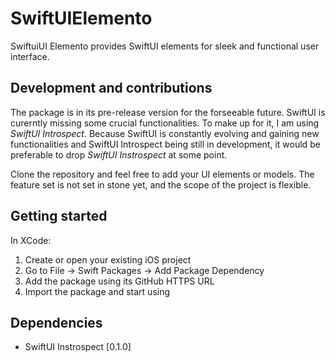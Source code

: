 # SwiftUIElemento

SwiftuiUI Elemento provides SwiftUI elements for sleek and functional user interface.

## Development and contributions

The package is in its pre-release version for the forseeable future. SwiftUI is curerntly missing some crucial functionalities. To make up for it, I am using *SwiftUI Introspect*. Because SwiftUI is constantly evolving and gaining new functionalities and SwiftUI Introspect being still in development, it would be preferable to drop *SwiftUI Instrospect* at some point.

Clone the repository and feel free to add your UI elements or models. The feature set is not set in stone yet, and the scope of the project is flexible.

## Getting started

In XCode:

1. Create or open your existing iOS project
2. Go to File -> Swift Packages -> Add Package Dependency
3. Add the package using its GitHub HTTPS URL
4. Import the package and start using 

## Dependencies

* SwiftUI Instrospect [0.1.0]

